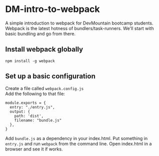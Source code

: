 # DM-intro-to-webpack
A simple introduction to webpack for DevMountain bootcamp students. Webpack is the latest hotness of bundlers/task-runners. We'll start with basic bundling and go from there.

## Install webpack globally
`npm install -g webpack`

## Set up a basic configuration
Create a file called `webpack.config.js`  
Add the following to that file:  
```
module.exports = {
  entry: "./entry.js",
  output: {
    path: 'dist',
    filename: "bundle.js"
  },
}
```
Add `bundle.js` as a dependency in your index.html. Put something in `entry.js` and run `webpack` from the command line. Open index.html in a browser and see it if works.

